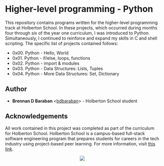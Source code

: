 # Higher-level programming - Python

This repository contains programs written for the higher-level programming track at Holberton School. In these projects, which occurred during months four through six of the year one curriculum, I was introduced to Python. Simultaneously, I continued to reinforce and expand my skills in C and shell scripting. The specific list of projects contained follows:

* 0x00. Python - Hello, World
* 0x01. Python - if/else, loops, functions
* 0x02. Python - import & modules
* 0x03. Python - Data Structures: Lists, Tuples
* 0x04. Python - More Data Structures: Set, Dictionary

## Author
* **Brennan D Baraban** <[bdbaraban](https://github.com/bdbaraban)> - Holberton School student

## Acknowledgements
All work contained in this project was completed as part of the curriculum for Holberton School. Holberton School is a campus-based full-stack software engineering program that prepares students for careers in the tech industry using project-based peer learning. For more information, visit [this link](https://www.holbertonschool.com/).

<p align="center">
  <img src="http://www.holbertonschool.com/holberton-logo.png">
</p>
